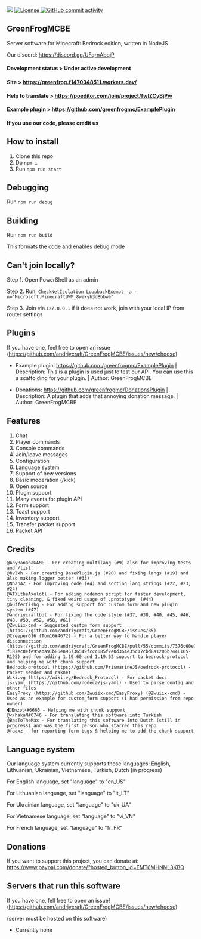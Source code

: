 <img src="https://greenfrog.f1470348511.workers.dev/favicon.ico">

<a href="https://github.com/andriycraft/GreenFrogMCBE/blob/master/LICENSE">
  <img alt="License" src="https://img.shields.io/github/license/andriycraft/GreenFrogMCBE">
</a>
<a href="https://github.com/andriycraft/GreenFrogMCBE/commits/main">
  <img alt="GitHub commit activity" src="https://img.shields.io/github/commit-activity/m/andriycraft/GreenFrogMCBE?color=%2387F4BC&style=flat-square">
</a>

## GreenFrogMCBE

Server software for Minecraft: Bedrock edition, written in NodeJS

Our discord: https://discord.gg/UFqrnAbqjP

#### Development status > Under active development

#### Site > https://greenfrog.f1470348511.workers.dev/

#### Help to translate > https://poeditor.com/join/project/fwIZCyBjPw

#### Example plugin > https://github.com/greenfrogmc/ExamplePlugin

#### If you use our code, please credit us

## How to install

1. Clone this repo
2. Do `npm i`
3. Run `npm run start`

## Debugging

Run `npm run debug`

## Building

Run `npm run build`

This formats the code and enables debug mode

## Can't join locally?

Step 1. Open PowerShell as an admin

Step 2. Run: `CheckNetIsolation LoopbackExempt -a -n="Microsoft.MinecraftUWP_8wekyb3d8bbwe"`

Step 3. Join via `127.0.0.1` if it does not work, join with your local IP from router settings

## Plugins

If you have one, feel free to open an issue (https://github.com/andriycraft/GreenFrogMCBE/issues/new/choose)

- Example plugin: https://github.com/greenfrogmc/ExamplePlugin | Description: This is a plugin is used just to test our API. You can use this a scaffolding for your plugin. | Author: GreenFrogMCBE

- Donations: https://github.com/greenfrogmc/DonationsPlugin | Description: A plugin that adds that annoying donation message. | Author: GreenFrogMCBE

## Features

1. Chat
2. Player commands
3. Console commands
4. Join/leave messages
5. Configuration
6. Language system
7. Support of new versions
8. Basic moderation (/kick)
9. Open source
10. Plugin support
11. Many events for plugin API
12. Form support
13. Toast support
14. Inventory support
15. Transfer packet support
16. Packet API

## Credits

```@andriycraft - For creating this software
@AnyBananaGAME - For creating multilang (#9) also for improving tests and /list
@hvlxh - For creating BasePlugin.js (#20) and fixing langs (#19) and also making logger better (#33)
@NhanAZ - For improving code (#4) and sorting lang strings (#22, #23, #24)
@ATXLtheAxolotl - For adding nodemon script for faster development, tiny cleaning, & fixed weird usage of .prototype  (#44)
@bufferfishq - For adding support for custom_form and new plugin system (#47)
@andriycraftbot - For fixing the code style (#37, #38, #40, #45, #46, #48, #50, #52, #58, #61)
@Zwuiix-cmd - Suggested custom_form support (https://github.com/andriycraft/GreenFrogMCBE/issues/35)
@CreeperG16 (Tom16#4672) - For a better way to handle player disconnection (https://github.com/andriycraft/GreenFrogMCBE/pull/55/commits/7376c60e73d9e98c4791f89f4c7c54b644e006a4#diff-f187ec8efe95aba91b86e895736549fccc085f2e0d364e35c17cbd8a1206b744L105-R105) and for adding 1.19.60 and 1.19.62 support to bedrock-protocol and helping me with chunk support
Bedrock-protocol (https://github.com/PrismarineJS/bedrock-protocol) - Packet sender and raknet
Wiki.vg (https://wiki.vg/Bedrock_Protocol) - For packet docs
js-yaml (https://github.com/nodeca/js-yaml) - Used to parse config and other files
EasyProxy (https://github.com/Zwuiix-cmd/EasyProxy) (@Zwuiix-cmd) - Used as an example for custom_form support (i had permission from repo owner)
🌓Enzøツ#6666 - Helping me with chunk support
@</hakaN#0746 - For translating this software into Turkish
@BasToTheMax - For translating this software into Dutch (still in progress) and was the first person who starred this repo
@faaxz - for reporting form bugs & helping me to add the chunk support
```

## Language system

Our language system currently supports those languages: English, Lithuanian, Ukrainian, Vietnamese, Turkish, Dutch (in progress)

For English language, set "language" to "en_US"

For Lithuanian language, set "language" to "lt_LT"

For Ukrainian language, set "language" to "uk_UA"

For Vietnamese language, set "language" to "vi_VN"

For French language, set "language" to "fr_FR"

## Donations

If you want to support this project, you can donate at: https://www.paypal.com/donate/?hosted_button_id=EMT6MHNNL3KBQ

## Servers that run this software

If you have one, fell free to open an issue! (https://github.com/andriycraft/GreenFrogMCBE/issues/new/choose)

(server must be hosted on this software)

- Currently none
